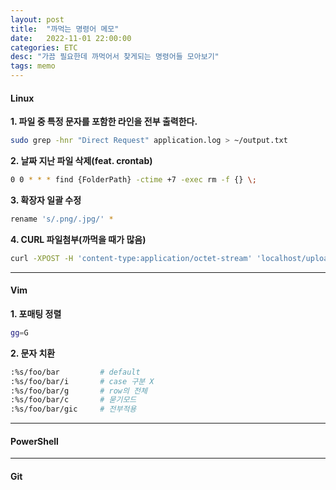 ```yaml
---
layout: post
title:  "까먹는 명령어 메모"
date:   2022-11-01 22:00:00
categories: ETC
desc: "가끔 필요한데 까먹어서 찾게되는 명령어들 모아보기"
tags: memo
---
```


#### Linux

**1. 파일 중 특정 문자를 포함한 라인을 전부 출력한다.**

```bash
sudo grep -hnr "Direct Request" application.log > ~/output.txt
```

**2. 날짜 지난 파일 삭제(feat. crontab)**

```bash
0 0 * * * find {FolderPath} -ctime +7 -exec rm -f {} \;
```

**3. 확장자 일괄 수정**

```bash
rename 's/.png/.jpg/' *
```

**4. CURL 파일첨부(까먹을 때가 많음)**

```bash
curl -XPOST -H 'content-type:application/octet-stream' 'localhost/uploads?fileName=test.txt&fileExt=.txt' --data-binary @test.txt
```

---

#### Vim

**1. 포매팅 정렬**

```bash
gg=G
```

**2. 문자 치환**

```bash
:%s/foo/bar         # default
:%s/foo/bar/i       # case 구분 X
:%s/foo/bar/g       # row의 전체
:%s/foo/bar/c       # 묻기모드
:%s/foo/bar/gic     # 전부적용
```

---

#### PowerShell

---

#### Git
